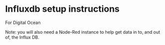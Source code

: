 # Influxdb setup instructions
For Digital Ocean

Note: you will also need a Node-Red instance to help get data in to, and out of, the Influx DB.
